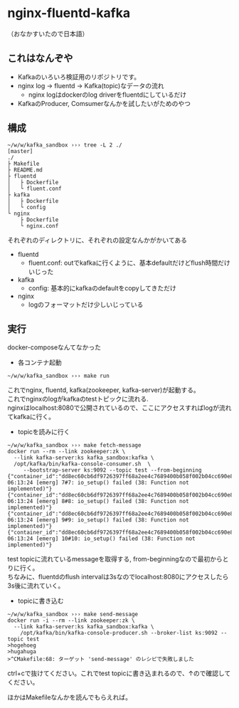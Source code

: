 # nginx-fluentd-kafka

（おなかすいたので日本語）

## これはなんぞや

 * Kafkaのいろいろ検証用のリポジトリです。
 * nginx log -> fluentd -> Kafka(topic)なデータの流れ
   * nginx logはdockerのlog driverをfluentdにしているだけ
 * KafkaのProducer, Comsumerなんかを試したいがためのやつ
 

## 構成

```
~/w/w/kafka_sandbox ››› tree -L 2 ./                                                                    [master]
./
├ Makefile
├ README.md
├ fluentd
│   ├ Dockerfile
│   └ fluent.conf
├ kafka
│   ├ Dockerfile
│   └ config
└ nginx
    ├ Dockerfile
    └ nginx.conf
```

それぞれのディレクトリに、それぞれの設定なんかがかいてある

  * fluentd
    * fluent.conf: outでkafkaに行くように、基本defaultだけどflush時間だけいじった
  * kafka
    * config: 基本的にkafkaのdefaultをcopyしてきただけ
  * nginx
    * logのフォーマットだけ少しいじっている
    
## 実行

docker-composeなんてなかった

  * 各コンテナ起動

```
~/w/w/kafka_sandbox ››› make run
```

これでnginx, fluentd, kafka(zookeeper, kafka-server)が起動する。  
これでnginxのlogがkafkaのtestトピックに流れる.  
nginxはlocalhost:8080で公開されているので、ここにアクセスすればlogが流れてkafkaに行く。


  * topicを読みに行く
  
```
~/w/w/kafka_sandbox ››› make fetch-message
docker run --rm --link zookeeper:zk \
  --link kafka-server:ks kafka_sandbox:kafka \
  /opt/kafka/bin/kafka-console-consumer.sh  \
     --bootstrap-server ks:9092 --topic test --from-beginning
{"container_id":"dd8ec60cb6df9726397ff68a2ee4c7689400b058f002b04cc690e8829103d205","container_name":"/nginx","source":"stderr","log":"2018/07/16 06:13:24 [emerg] 7#7: io_setup() failed (38: Function not implemented)"}
{"container_id":"dd8ec60cb6df9726397ff68a2ee4c7689400b058f002b04cc690e8829103d205","container_name":"/nginx","source":"stderr","log":"2018/07/16 06:13:24 [emerg] 8#8: io_setup() failed (38: Function not implemented)"}
{"container_id":"dd8ec60cb6df9726397ff68a2ee4c7689400b058f002b04cc690e8829103d205","container_name":"/nginx","source":"stderr","log":"2018/07/16 06:13:24 [emerg] 9#9: io_setup() failed (38: Function not implemented)"}
{"container_id":"dd8ec60cb6df9726397ff68a2ee4c7689400b058f002b04cc690e8829103d205","container_name":"/nginx","source":"stderr","log":"2018/07/16 06:13:24 [emerg] 10#10: io_setup() failed (38: Function not implemented)"}
```

test topicに流れているmessageを取得する, from-beginningなので最初からとりに行く。  
ちなみに、fluentdのflush intervalは3sなのでlocalhost:8080にアクセスしたら3s後に流れていく。


  * topicに書き込む
  
```
~/w/w/kafka_sandbox ››› make send-message
docker run -i --rm --link zookeeper:zk \
  --link kafka-server:ks kafka_sandbox:kafka \
    /opt/kafka/bin/kafka-console-producer.sh --broker-list ks:9092 --topic test
>hogehoeg
>hugahuga
>^CMakefile:68: ターゲット 'send-message' のレシピで失敗しました
```

ctrl+cで抜けてください。これでtest topicに書き込まれるので、↑ので確認してください。

ほかはMakefileなんかを読んでもらえれば。
